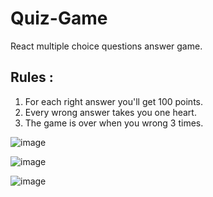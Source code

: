# Quiz-Game
React multiple choice questions answer game.

## Rules :
1) For each right answer you'll get 100 points.
2) Every wrong answer takes you one heart.
3) The game is over when you wrong 3 times.

![image](https://user-images.githubusercontent.com/66624113/125792040-9e28d5bd-9d8d-4a59-a139-c518abc2a8cd.png)

![image](https://user-images.githubusercontent.com/66624113/125792084-5cf5895f-95df-44ea-9a5e-5a136c893b36.png)

![image](https://user-images.githubusercontent.com/66624113/125792326-adc8f960-c4d1-4464-8c51-c2b734f7f2c4.png)


